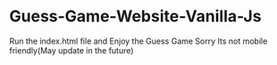 # Guess-Game-Website-Vanilla-Js
Run the index.html file and Enjoy the Guess Game
Sorry Its not mobile friendly(May update in the future)
